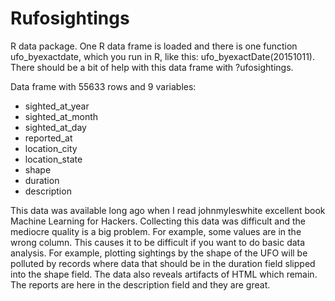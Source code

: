 # Rufosightings

R data package.  One R data frame is loaded and there is one function ufo_byexactdate, which you run in R, like this: ufo_byexactDate(20151011).  There should be a bit of help with this data frame with ?ufosightings.

Data frame with 55633 rows and 9 variables:

* sighted_at_year
* sighted_at_month
* sighted_at_day
* reported_at
* location_city
* location_state
* shape
* duration
* description

This data was available long ago when I read johnmyleswhite excellent book Machine Learning for Hackers.  Collecting this data was difficult and the mediocre quality is a big problem.  For example, some values are in the wrong column.  This causes it to be difficult if you want to do basic data analysis.  For example, plotting sightings by the shape of the UFO will be polluted by records where data that should be in the duration field slipped into the shape field.  The data also reveals artifacts of HTML which remain.  The reports are here in the description field and they are great.  
